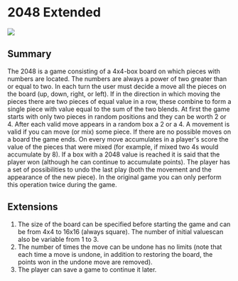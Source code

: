 # 2048 Extended

![](https://1drv.ms/u/s!AiEmVlB_LsNXgdgcZLpADn_Nl-EWCQ?e=H6MlE8)

## Summary

The 2048 is a game consisting of a 4x4-box board on which pieces with numbers are located. The
numbers are always a power of two greater than or equal to two. In each turn the user must decide a
move all the pieces on the board (up, down, right, or left). If in the direction in which
moving the pieces there are two pieces of equal value in a row, these combine to form a single piece
with value equal to the sum of the two blends.
At first the game starts with only two pieces in random positions and they can be worth 2 or 4. After
each valid move appears in a random box a 2 or a 4. A movement is valid if you can
move (or mix) some piece. If there are no possible moves on a board the game ends. On every move
accumulates in a player's score the value of the pieces that were mixed (for example, if mixed
two 4s would accumulate by 8). If a box with a 2048 value is reached it is said that the player won (although he can
continue to accumulate points).
The player has a set of possibilities to undo the last play (both the movement and the appearance of
the new piece). In the original game you can only perform this operation twice during the game.

## Extensions

1. The size of the board can be specified before starting the game and can be from 4x4 to 16x16 (always square). The number of initial values ​​can also be variable from 1 to 3.
2. The number of times the move can be undone has no limits (note that each time
a move is undone, in addition to restoring the board, the points won in the undone move are removed).
3. The player can save a game to continue it later.

